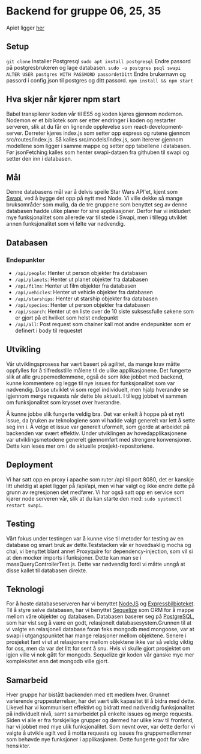 # Backend for gruppe 06, 25, 35

Apiet ligger [her](http://it2810-06.idi.ntnu.no/api/api)

## Setup

`git clone`
Installer Postgresql
`sudo apt install postgresql`
Endre passord på postgresbrukeren og lage databasen.
`sudo -u postgres psql swapi`
`ALTER USER postgres WITH PASSWORD passordetDitt`
Endre brukernavn og passord i config.json til postgres og ditt passord. 
`npm install && npm start`

## Hva skjer når kjører npm start
Babel transpilerer koden vår til ES5 og koden kjøres gjennom nodemon. Nodemon er et bibliotek som ser etter endringer i koden og restarter serveren, slik at du får en lignende opplevelse som react-development-server. Derreter kjøres index.js som setter opp express og rutene gjennom src/routes/index.js. Så kalles src/models/index.js, som itererer gjennom modellene som ligger i samme mappe og setter opp tabellene i databasen. Før jsonFetching kalles som henter swapi-dataen fra githuben til
swapi og setter den inn i databasen.  

## Mål 
Denne databasens mål var å delvis speile Star Wars API'et, kjent som [Swapi](https://swapi.co/), ved å bygge det opp på nytt med Node. Vi ville dekke så mange bruksområder som mulig, da de tre gruppene som benyttet seg av denne databasen hadde ulike planer for sine applikasjoner. Derfor har vi inkludert mye funksjonalitet som allerede var til stede i Swapi, men i tillegg utviklet annen funksjonalitet som vi følte var nødvendig.

## Databasen

### Endepunkter
* `/api/people`: Henter ut person objekter fra databasen
* `/api/planets`: Henter ut planet objekter fra databasen
* `/api/films`: Henter ut film objekter fra databasen
* `/api/vehicles`: Henter ut vehicle objekter fra databasen
* `/api/starships`: Henter ut starship objekter fra databasen
* `/api/species`: Henter ut person objekter fra databasen
* `/api/search`: Henter ut en liste over de 10 siste suksessfulle søkene som er gjort på et hvilket som helst endepunkt
* `/api/all`: Post request som chainer kall mot andre endepunkter som er definert i body til requestet

## Utvikling
Vår utviklingsprosess har vært basert på agilitet, da mange krav måtte oppfylles for å tilfredsstille målene til de ulike applikasjonene. Det fungerte slik at alle gruppemedlemmene, også de som ikke jobbet med backend, kunne kommentere og legge til nye issues for funksjonalitet som var nødvendig. Disse utviklet vi som regel individuelt, men hjalp hverandre se igjennom merge requests når dette ble aktuelt. I tillegg jobbet vi sammen om funksjonalitet som krysset over hverandre.

Å kunne jobbe slik fungerte veldig bra. Det var enkelt å hoppe på et nytt issue, da bruken av teknologiene som vi hadde valgt generelt var lett å sette seg inn i. Å velge et issue var generelt uformelt, som gjorde at arbeidet på backenden var svært effektiv. Under utviklingen av hovedapplikasjonene var utviklingsmetodene generelt gjennomført med strengere konvensjoner. Dette kan leses mer om i de aktuelle prosjekt-repositoriene.

## Deployment
Vi har satt opp en proxy i apache som ruter /api til port 8080, det er kanskje litt uheldig at apiet ligger på /api/api, men vi har valgt og ikke endre dette på grunn av regresjonen det medfører. Vi har også satt opp en service som kjører node serveren vår, slik at du kan starte den med: `sudo systemctl restart swapi`. 

## Testing
Vårt fokus under testingen var å kunne vise til metoder for testing av en database og smart bruk av dette.Teststacken vår er hovedsaklig mocha og chai,  vi benyttet blant annet Proxyquire for dependency-injection, som vil si at den mocker imports i funksjoner. Dette kan man se i massQueryControllerTest.js. Dette var nødvendig fordi vi måtte unngå at disse kallet til databasen direkte.

## Teknologi
For å hoste databaseserveren har vi benyttet [NodeJS](https://nodejs.org/en/) og [Expressbilbioteket](https://expressjs.com/). Til å styre selve databasen, har vi benyttet [Sequelize](http://docs.sequelizejs.com/) som ORM for å mappe mellom våre objekter og databasen. Databasen baserer seg på [PostgreSQL](https://www.postgresql.org/), som har vist seg å være en godt, relasjonelt databasesystem.Grunnen til at vi valgte en relasjonell database foran feks mongodb med mongoose, var at swapi i
utgangspunktet har mange relasjoner mellom objektene. Senere i prosjeket fant vi ut at relasjonene mellom objektene ikke var så veldig viktig for oss, men da var det litt for sent å snu. Hvis vi skulle gjort prosjektet om igjen ville vi nok gått for mongodb. Sequelize gir koden vår ganske mye mer kompleksitet enn det mongodb ville gjort. 

## Samarbeid
Hver gruppe har bistått backenden med ett medlem hver. Grunnet varierende gruppestørrelser, har det vært ulik kapasitet til å bidra med dette. Likevel har vi kommunisert effektivt og bidratt med nødvendig funksjonalitet på individuelt nivå, samt samarbeidet på enkelte issues og merge requests. Siden vi alle er fra forskjellige grupper og dermed har ulike krav til frontend, har vi jobbet med mye ulik funksjonalitet. Som nevnt over, var dette derfor vi valgte å utvikle agilt ved å motta requests og issues fra gruppemedlemmer som behøvde nye funksjoner i applikasjonen. Dette fungerte godt for våre hensikter.
